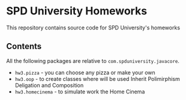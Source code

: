# SPD University Homeworks

This repository contains source code for SPD University's homeworks

## Contents

All the following packages are relative to `com.spduniversity.javacore`.

* `hw3.pizza` - you can choose any pizza or make your own
* `hw3.oop` - to create classes where will be used Inherit Polimirphism Deligation and Composition
* `hw3.homecinema` - to simulate work  the Home Cinema 
